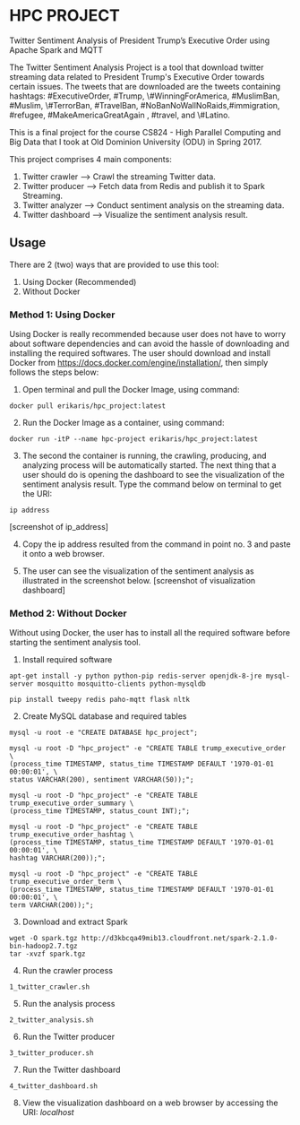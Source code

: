 # HPC PROJECT
Twitter Sentiment Analysis of President Trump’s Executive Order using Apache Spark and MQTT

The Twitter Sentiment Analysis Project is a tool that download twitter streaming data related to President Trump's Executive Order towards certain issues.
The tweets that are downloaded are the tweets containing hashtags: \#ExecutiveOrder​, ​\#Trump, \​#WinningForAmerica​, \#MuslimBan​, ​\#Muslim​, \​#TerrorBan​, ​\#TravelBan​, ​\#NoBanNoWallNoRaids​, ​\#immigration​, ​\#refugee​, \#MakeAmericaGreatAgain ​, \#travel, ​and \​#Latino​.  

This is a final project for the course CS824 - High Parallel Computing and Big Data that I took at Old Dominion University (ODU) in Spring 2017.

This project comprises 4 main components:
1. Twitter crawler    --> Crawl the streaming Twitter data.
2. Twitter producer   --> Fetch data from Redis and publish it to Spark Streaming.
3. Twitter analyzer   --> Conduct sentiment analysis on the streaming data.
4. Twitter dashboard  --> Visualize the sentiment analysis result.

## Usage
There are 2 (two) ways that are provided to use this tool:
1. Using Docker (Recommended)
2. Without Docker

### Method 1: Using Docker
Using Docker is really recommended because user does not have to worry about software dependencies and can avoid the hassle of downloading and installing the required softwares.
The user should download and install Docker from https://docs.docker.com/engine/installation/, then simply follows the steps below:

1. Open terminal and pull the Docker Image, using command:
```
docker pull erikaris/hpc_project:latest
```

2. Run the Docker Image as a container, using command:
```
docker run -itP --name hpc-project erikaris/hpc_project:latest
```

3. The second the container is running, the crawling, producing, and analyzing process will be automatically started. The next thing that a user should do is opening the dashboard to see the visualization of the sentiment analysis result.
Type the command below on terminal to get the URI:
```
ip address
```
[screenshot of ip_address]

4. Copy the ip address resulted from the command in point no. 3 and paste it onto a web browser.

5. The user can see the visualization of the sentiment analysis as illustrated in the screenshot below.
[screenshot of visualization dashboard]


### Method 2: Without Docker
Without using Docker, the user has to install all the required software before starting the sentiment analysis tool.

1. Install required software
```
apt-get install -y python python-pip redis-server openjdk-8-jre mysql-server mosquitto mosquitto-clients python-mysqldb
```

```
pip install tweepy redis paho-mqtt flask nltk
```

2. Create MySQL database and required tables
```
mysql -u root -e "CREATE DATABASE hpc_project";
```

```
mysql -u root -D "hpc_project" -e "CREATE TABLE trump_executive_order \
(process_time TIMESTAMP, status_time TIMESTAMP DEFAULT '1970-01-01 00:00:01', \
status VARCHAR(200), sentiment VARCHAR(50));";
```

```
mysql -u root -D "hpc_project" -e "CREATE TABLE trump_executive_order_summary \
(process_time TIMESTAMP, status_count INT);";
```

```
mysql -u root -D "hpc_project" -e "CREATE TABLE trump_executive_order_hashtag \
(process_time TIMESTAMP, status_time TIMESTAMP DEFAULT '1970-01-01 00:00:01', \
hashtag VARCHAR(200));";
```

```
mysql -u root -D "hpc_project" -e "CREATE TABLE trump_executive_order_term \
(process_time TIMESTAMP, status_time TIMESTAMP DEFAULT '1970-01-01 00:00:01', \
term VARCHAR(200));";
```

3. Download and extract Spark
```
wget -O spark.tgz http://d3kbcqa49mib13.cloudfront.net/spark-2.1.0-bin-hadoop2.7.tgz
tar -xvzf spark.tgz
```

4. Run the crawler process
```
1_twitter_crawler.sh
```

5. Run the analysis process
```
2_twitter_analysis.sh
```

6. Run the Twitter producer
```
3_twitter_producer.sh
```

7. Run the Twitter dashboard
```
4_twitter_dashboard.sh
```
8. View the visualization dashboard on a web browser by accessing the URI: *localhost*
